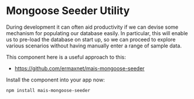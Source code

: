 # Mongoose Seeder Utility

During development it can often aid productivity if we can devise some mechanism for populating our database easily. In particular, this will enable us to pre-load the database on start up, so we can proceed to explore various scenarios without having manually enter a range of sample data.

This component here is a useful approach to this:

- <https://github.com/ermaxnet/mais-mongoose-seeder>

Install the component into your app now:

```bash
npm install mais-mongoose-seeder
```
